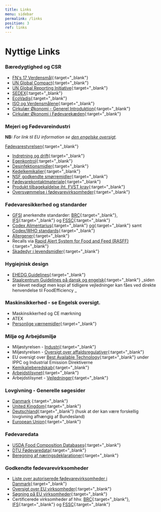 ```yaml
---
title: Links
menu: sidebar
permalink: /links
position: 3
ref: links
---
```


# Nyttige Links

### Bæredygtighed og CSR

* [FN's 17 Verdensmål][21]{:target="_blank"}
* [UN Global Compact][22]{:target="_blank"}
* [UN Global Reporting Initiative][23]{:target="_blank"}
* [SEDEX][24]{:target="_blank"}
* [EcoVadis][25]{:target="_blank"}
* [ISO og Verdensmålene][26]{:target="_blank"}
* [Cirkulær Økonomi - Generel Introduktion][27]{:target="_blank"}
* [Cirkulær Økonomi i Fødevarekæden][28]{:target="_blank"}

### Mejeri og Fødevareindustri

**NB:** _For link til EU information se [den engelske oversigt](/en/links)._

[Fødevarestyrelsen][29]{:target="_blank"}

* [Indretning og drift][30]{:target="_blank"}
* [Egenkontrol][31]{:target="_blank"}
* [Desinfektionsmidler][32]{:target="_blank"}
* [Kedelkemikalier][33]{:target="_blank"}
* [NSF godkendte smørremidler][34]{:target="_blank"}
* [Fødevarekontaktmateriale][35]{:target="_blank"}
* [Produkt tilbagekaldelse iht. FVST krav][36]{:target="_blank"}
* [Oversvømmelse i fødevarevirksomheder][37]{:target="_blank"}

### Fødevaresikkerhed og standarder

* [GFSI][38] anerkendte standarder: [BRC][39]{:target="_blank"}, [IFS][40]{:target="_blank"} og [FSSC][41]{:target="_blank"}
* [Codex Alimentarius][42]{:target="_blank"} [og][42]{:target="_blank"} samt [Codex/WHO standards][43]{:target="_blank"}
* [Allergener][44]{:target="_blank"}
* Recalls via [Rapid Alert System for Food and Feed (RASFF)][45]{:target="_blank"}
* [Skadedyr i levendsmidler][46]{:target="_blank"}

### Hygiejnisk design

* [EHEDG Guidelines][47]{:target="_blank"}
* [Staalcentrum Guidelines på dansk og engelsk][48]{:target="_blank"} _siden er blevet nedlagt men kopi af tidligere vejledninger kan fåes ved direkte henvendelse til FoodEfficiency _

### Maskinsikkerhed - se Engelsk oversigt.
* Maskinsikkerhed og CE mærkning
* ATEX 
* [Personlige værnemidler][49]{:target="_blank"}

### Miljø og Arbejdsmiljø

* Miljøstyrelsen - [Industri][50]{:target="_blank"}
* Miljøstyrelsen - [Oversigt over affaldsregulativer][51]{:target="_blank"}
* EU oversigt over [Best Available Technology][52]{:target="_blank"} under IPPC og Industrial Emission Direktiverne 
* [Kemikalieberedskab][53]{:target="_blank"}
* [Arbejdstilsynet][54]{:target="_blank"}
* Arbejdstilsynet - [Vejledninger][55]{:target="_blank"}

### Lovgivning - Generelle søgesider
* [Danmark][56] {:target="_blank"}
* [United Kingdom][57]{:target="_blank"}
* [Deutschland][58]{:target="_blank"} (husk at der kan være forskellig lovgivning afhængig af Bundesland)
* [European Union][59]{:target="_blank"}

### Fødevaredata

* [USDA Food Composition Databases][60]{:target="_blank"}
* [DTU Fødevaredata][61]{:target="_blank"}
* [Beregning af næringsdeklarationer][62]{:target="_blank"}

### Godkendte fødevarevirksomheder

* [Liste over autoriserede fødevarevirksomheder i Danmark][63]{:target="_blank"}
* [Oversigt over EU virksomheder][64]{:target="_blank"}
* [Søgning på EU virksomheder][65]{:target="_blank"}
* Certificerede virksomheder af hhv. [BRC][66]{:target="_blank"}, [IFS][67]{:target="_blank"} og [FSSC][68]{:target="_blank"}

[21]: https://www.verdensmaalene.dk/ "https://www.verdensmaalene.dk/"
[22]: https://www.unglobalcompact.org/ "https://www.unglobalcompact.org/"
[23]: https://www.globalreporting.org/ "https://www.globalreporting.org/"
[24]: https://www.sedex.com/ "https://www.sedex.com/"
[25]: https://ecovadis.com/ "https://ecovadis.com/"
[26]: https://www.iso.org/sdgs.html "https://www.iso.org/sdgs.html"
[27]: https://www.ellenmacarthurfoundation.org/circular-economy/concept "https://www.ellenmacarthurfoundation.org/circular-economy/concept"
[28]: http://circulareconomy.fooddrinkeurope.eu/ "http://circulareconomy.fooddrinkeurope.eu/"
[29]: https://www.foedevarestyrelsen.dk/Sider/forside.aspx "https://www.foedevarestyrelsen.dk/Sider/forside.aspx"
[30]: https://www.foedevarestyrelsen.dk/Leksikon/Sider/Indretning-og-drift-af-f%C3%B8devarevirksomheder.aspx "https://www.foedevarestyrelsen.dk/Leksikon/Sider/Indretning-og-drift-af-f%C3%B8devarevirksomheder.aspx"
[31]: https://www.foedevarestyrelsen.dk/Selvbetjening/Guides/Sider/Det-skal-du-vide-om-egenkontrol-i-foedevarevirksomheder.aspx "https://www.foedevarestyrelsen.dk/Selvbetjening/Guides/Sider/Det-skal-du-vide-om-egenkontrol-i-foedevarevirksomheder.aspx"
[32]: https://www.foedevarestyrelsen.dk/Leksikon/Sider/Desinfektionsmidler-i-f%C3%B8devareindustri-og-landbrug.aspx "https://www.foedevarestyrelsen.dk/Leksikon/Sider/Desinfektionsmidler-i-f%C3%B8devareindustri-og-landbrug.aspx"
[33]: https://www.foedevarestyrelsen.dk/SiteCollectionDocuments/Kemi%20og%20foedevarekvalitet/Desinfektionsmidler/Positivliste%20til%20hjemmesiden%2022-02-2019.pdf "https://www.foedevarestyrelsen.dk/SiteCollectionDocuments/Kemi%20og%20foedevarekvalitet/Desinfektionsmidler/Positivliste%20til%20hjemmesiden%2022-02-2019.pdf"
[34]: http://info.nsf.org/USDA/categories.html#P1 "http://info.nsf.org/USDA/categories.html#P1"
[35]: https://www.foedevarestyrelsen.dk/Foedevarer/Fodevarekontaktmaterialer/Sider/default.aspx "https://www.foedevarestyrelsen.dk/Foedevarer/Fodevarekontaktmaterialer/Sider/default.aspx"
[36]: https://www.foedevarestyrelsen.dk/Selvbetjening/Vejledninger/Tilbagetraekningsvejledningen/Sider/default.aspx "https://www.foedevarestyrelsen.dk/Selvbetjening/Vejledninger/Tilbagetraekningsvejledningen/Sider/default.aspx"
[37]: https://www.foedevarestyrelsen.dk/Leksikon/Sider/Oversv%C3%B8mmelse-i-f%C3%B8devarevirksomheden.aspx "https://www.foedevarestyrelsen.dk/Leksikon/Sider/Oversv%C3%B8mmelse-i-f%C3%B8devarevirksomheden.aspx"
[38]: http://www.mygfsi.com/ "http://www.mygfsi.com/"
[39]: https://www.brcgs.com/ "https://www.brcgs.com/"
[40]: https://www.ifs-certification.com/index.php/en/standards "https://www.ifs-certification.com/index.php/en/standards"
[41]: http://www.fssc22000.com/documents/home.xml?lang=en "http://www.fssc22000.com/documents/home.xml?lang=en"
[42]: http://www.fao.org/fao-who-codexalimentarius/en/ "http://www.fao.org/fao-who-codexalimentarius/en/"
[43]: http://www.fao.org/fao-who-codexalimentarius/codex-texts/list-standards/en/ "http://www.fao.org/fao-who-codexalimentarius/codex-texts/list-standards/en/"
[44]: http://farrp.unl.edu/reg-sit-food-allergens "http://farrp.unl.edu/reg-sit-food-allergens"
[45]: http://ec.europa.eu/food/safety/rasff/index_en.htm "http://ec.europa.eu/food/safety/rasff/index_en.htm"
[46]: https://www.pestium.dk/skadedyr-i-levnedsmidler/ "https://www.pestium.dk/skadedyr-i-levnedsmidler/"
[47]: http://www.ehedg.org/?nr=9&lang=en "http://www.ehedg.org/?nr=9&lang=en"
[48]: https://staalcentrum.dk/videntank/ "https://staalcentrum.dk/videntank/"
[49]: https://www.sik.dk/erhverv/produkter/love-og-regler/personlige-vaernemidler/regler-personlige-vaernemidler "https://www.sik.dk/erhverv/produkter/love-og-regler/personlige-vaernemidler/regler-personlige-vaernemidler"
[50]: https://mst.dk/erhverv/industri/ "https://mst.dk/erhverv/industri/"
[51]: https://nstar.ens.dk/PublicMunicipalityStatusPage.aspx "https://nstar.ens.dk/PublicMunicipalityStatusPage.aspx"
[52]: http://eippcb.jrc.ec.europa.eu/reference/ "http://eippcb.jrc.ec.europa.eu/reference/"
[53]: http://kemikalieberedskab.brs.dk/farligestoffer/ "http://kemikalieberedskab.brs.dk/farligestoffer/"
[54]: https://amid.dk/da/ "https://amid.dk/da/"
[55]: http://arbejdstilsynet.dk/da/regler/at-vejledninger  "http://arbejdstilsynet.dk/da/regler/at-vejledninger "
[56]: https://www.retsinformation.dk/ "https://www.retsinformation.dk/"
[57]: http://www.legislation.gov.uk/ "http://www.legislation.gov.uk/"
[58]: http://www.gesetze-im-internet.de/index.html "http://www.gesetze-im-internet.de/index.html"
[59]: http://eur-lex.europa.eu/browse/summaries.html "http://eur-lex.europa.eu/browse/summaries.html"
[60]: https://ndb.nal.usda.gov/ndb/search/list "https://ndb.nal.usda.gov/ndb/search/list"
[61]: http://frida.fooddata.dk/ "http://frida.fooddata.dk/"
[62]: http://deklaration.fooddata.dk/ "http://deklaration.fooddata.dk/"
[63]: https://www.foedevarestyrelsen.dk/Kontrol/Autorisation/Sider/Forside.aspx "https://www.foedevarestyrelsen.dk/Kontrol/Autorisation/Sider/Forside.aspx"
[64]: http://ec.europa.eu/food/safety/biosafety/food_hygiene/eu_food_establishments/index_en.htm "http://ec.europa.eu/food/safety/biosafety/food_hygiene/eu_food_establishments/index_en.htm"
[65]: http://www.eucode.info/ "http://www.eucode.info/"
[66]: https://brcdirectory.co.uk/ "https://brcdirectory.co.uk/"
[67]: https://www.ifs-certification.com/index.php/en/?SID=204a0cb9a0fc3e8bfecf4f8de4f93d98&page=home&content=pruefinstitute_detail&desc=institutes&language=english&id=362 "https://www.ifs-certification.com/index.php/en/?SID=204a0cb9a0fc3e8bfecf4f8de4f93d98&page=home&content=pruefinstitute_detail&desc=institutes&language=english&id=362"
[68]: https://www.fssc22000.com/certified-organizations/# "https://www.fssc22000.com/certified-organizations/#"
